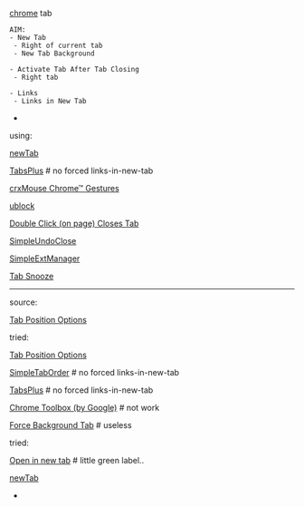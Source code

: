 
[chrome](https://portableapps.com/apps/internet/google_chrome_portable) tab

```
AIM:
- New Tab
 - Right of current tab
 - New Tab Background
 
- Activate Tab After Tab Closing
 - Right tab
 
- Links
 - Links in New Tab

```


-

using:

[newTab](https://chrome.google.com/webstore/detail/newtab/fphdhcblnidcioeanhhfcnjjddennkip)

[TabsPlus](https://chrome.google.com/webstore/detail/tabsplus/nikomkkhhpfoeamojhhgpfkpkdlfhfii) # no forced links-in-new-tab

[crxMouse Chrome™ Gestures](https://chrome.google.com/webstore/detail/crxmouse-chrome-gestures/jlgkpaicikihijadgifklkbpdajbkhjo)

[ublock](https://chrome.google.com/webstore/detail/ublock-origin/cjpalhdlnbpafiamejdnhcphjbkeiagm)

[Double Click (on page) Closes Tab](https://chrome.google.com/webstore/detail/double-click-closes-tab/megplcpdkmjjoondippkedoaidkeikcm)

[SimpleUndoClose](https://chrome.google.com/webstore/detail/simpleundoclose/emhohdghchmjepmigjojkehidlielknj)

[SimpleExtManager](https://chrome.google.com/webstore/detail/simpleextmanager/kniehgiejgnnpgojkdhhjbgbllnfkfdk)

[Tab Snooze](https://chrome.google.com/webstore/detail/tab-snooze/pdiebiamhaleloakpcgmpnenggpjbcbm)

<hr>

source:

[Tab Position Options](https://chrome.google.com/webstore/detail/tab-position-options/fjccjnfkdkdmjohojoggodkigkjkkjhl)

tried:

[Tab Position Options](https://chrome.google.com/webstore/detail/tab-position-options/fjccjnfkdkdmjohojoggodkigkjkkjhl)

[SimpleTabOrder](https://chrome.google.com/webstore/detail/simpletaborder/cekafjbmkfofacenifehbglhmajimhjf) # no forced links-in-new-tab

[TabsPlus](https://chrome.google.com/webstore/detail/tabsplus/nikomkkhhpfoeamojhhgpfkpkdlfhfii) # no forced links-in-new-tab

[Chrome Toolbox (by Google)](https://chrome.google.com/webstore/detail/chrome-toolbox-by-google/fjccknnhdnkbanjilpjddjhmkghmachn/related) # not work

[Force Background Tab](https://chrome.google.com/webstore/detail/force-background-tab/gidlfommnbibbmegmgajdbikelkdcmcl) # useless

tried:

[Open in new tab](https://chrome.google.com/webstore/detail/open-in-new-tab/aoilcbjfkbdplcfglkiedhefcomondlk) # little green label..

[newTab](https://chrome.google.com/webstore/detail/newtab/fphdhcblnidcioeanhhfcnjjddennkip)



-
